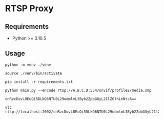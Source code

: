 # RTSP Proxy

## Requirements

- Python >= 3.10.5

## Usage

```shell
python -m venv ./venv

source ./venv/bin/activate

pip install -r requirements.txt

python main.py --encode rtsp://A.B.C.D:554/onvif/profile2/media.smp

cnRzcDovL0EuQi5DLkQ6NTU0L29udmlmL3Byb2ZpbGUyL21lZGlhLnNtcA==

vlc rtsp://localhost:2002/cnRzcDovL0EuQi5DLkQ6NTU0L29udmlmL3Byb2ZpbGUyL21lZGlhLnNtcA==
```
